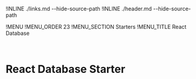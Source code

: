 !INLINE ./links.md --hide-source-path
!INLINE ./header.md --hide-source-path

!MENU
!MENU_ORDER 23
!MENU_SECTION Starters
!MENU_TITLE React Database

<br/>

# React Database Starter


